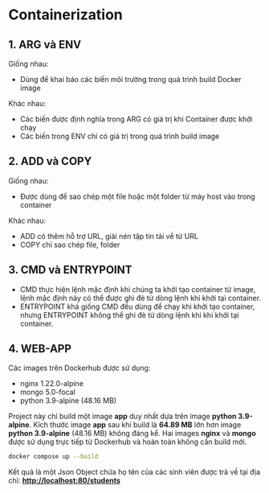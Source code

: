 # Containerization
## 1. ARG và ENV
Giống nhau:
* Dùng để khai báo các biến môi trường trong quá trình build Docker image

Khác nhau:
* Các biến được định nghĩa trong ARG có giá trị khi Container được khởi chạy
* Các biến trong ENV chỉ có giá trị trong quá trình build image
## 2. ADD và COPY
Giống nhau:
* Được dùng để sao chép một file hoặc một folder từ máy host vào trong container

Khác nhau:
* ADD có thêm hỗ trợ URL, giải nén tập tin tải về từ URL
* COPY chỉ sao chép file, folder
## 3. CMD và ENTRYPOINT
* CMD thực hiện lệnh mặc định khi chúng ta khởi tạo container từ image, lệnh mặc định này có thể được ghi đè từ dòng lệnh khi khởi tại container.
* ENTRYPOINT khá giống CMD đều dùng để chạy khi khởi tạo container, nhưng ENTRYPOINT không thể ghi đè từ dòng lệnh khi khi khởi tại container.
## 4. WEB-APP
Các images trên Dockerhub được sử dụng:
* nginx 1.22.0-alpine
* mongo 5.0-focal
* python 3.9-alpine (48.16 MB)

Project này chỉ build một image **app** duy nhất dựa trên image **python 3.9-alpine**. Kích thước image **app** sau khi build là **64.89 MB** lớn hơn image **python 3.9-alpine** (48.16 MB) không đáng kể. Hai images **nginx** và **mongo** được sử dụng trực tiếp từ Dockerhub và hoàn toàn không cần build mới.

```bash
docker compose up --build
```

Kết quả là một Json Object chứa họ tên của các sinh viên được trả về tại địa chỉ:
**<http://localhost:80/students>**